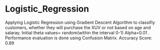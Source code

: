 # Logistic_Regression
Applying Logistic Regression using Gradient Descent Algorithm to classifiy customers, whether they will purchase 
the XUV or not based on age and salaray.
Initial theta values= random(within the interval 0-1)
Alpha=0.01 .
Performance evaluation is done using Confusion Matrix.
Accuracy Score: 0.89 
